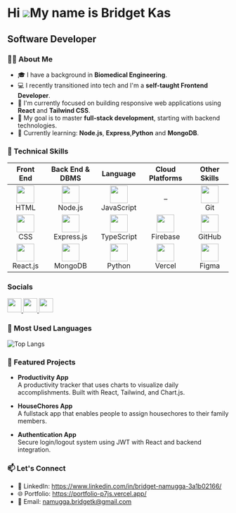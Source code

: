 Hi ![](https://user-images.githubusercontent.com/18350557/176309783-0785949b-9127-417c-8b55-ab5a4333674e.gif)My name is Bridget Kas
===================================================================================================================================

Software Developer
------------------

### 👩‍💻 About Me

- 🎓 I have a background in **Biomedical Engineering**.
- 💻 I recently transitioned into tech and I'm a **self-taught Frontend Developer**.
- 🚀 I'm currently focused on building responsive web applications using **React** and **Tailwind CSS**.
- 🎯 My goal is to master **full-stack development**, starting with backend technologies.
- 🌱 Currently learning: **Node.js**, **Express**,**Python** and **MongoDB**.



### 🧠 Technical Skills

<table>
  <thead>
    <tr>
      <th>Front End</th>
      <th>Back End & DBMS</th>
      <th>Language</th>
      <th>Cloud Platforms</th>
      <th>Other Skills</th>
    </tr>
  </thead>
  <tbody>
    <tr>
      <td align="center">
        <img src="https://cdn.jsdelivr.net/gh/devicons/devicon/icons/html5/html5-original.svg" width="40" />
        <br />HTML
      </td>
      <td align="center">
        <img src="https://cdn.jsdelivr.net/gh/devicons/devicon/icons/nodejs/nodejs-original.svg" width="40" />
        <br />Node.js
      </td>
      <td align="center">
        <img src="https://cdn.jsdelivr.net/gh/devicons/devicon/icons/javascript/javascript-original.svg" width="40" />
        <br />JavaScript
      </td>
      <td align="center">
        –
      </td>
      <td align="center">
        <img src="https://cdn.jsdelivr.net/gh/devicons/devicon/icons/git/git-original.svg" width="40" />
        <br />Git
      </td>
    </tr>
    <tr>
      <td align="center">
        <img src="https://cdn.jsdelivr.net/gh/devicons/devicon/icons/css3/css3-original.svg" width="40" />
        <br />CSS
      </td>
      <td align="center">
        <img src="https://cdn.jsdelivr.net/gh/devicons/devicon/icons/express/express-original.svg" width="40" />
        <br />Express.js
      </td>
      <td align="center">
        <img src="https://cdn.jsdelivr.net/gh/devicons/devicon/icons/typescript/typescript-original.svg" width="40" />
        <br />TypeScript
      </td>
      <td align="center">
        <img src="https://cdn.jsdelivr.net/gh/devicons/devicon/icons/firebase/firebase-plain.svg" width="40" />
        <br />Firebase
      </td>
      <td align="center">
        <img src="https://cdn.jsdelivr.net/gh/devicons/devicon/icons/github/github-original.svg" width="40" />
        <br />GitHub
      </td>
    </tr>
    <tr>
      <td align="center">
        <img src="https://cdn.jsdelivr.net/gh/devicons/devicon/icons/react/react-original.svg" width="40" />
        <br />React.js
      </td>
      <td align="center">
        <img src="https://cdn.jsdelivr.net/gh/devicons/devicon/icons/mongodb/mongodb-original.svg" width="40" />
        <br />MongoDB
      </td>
      <td align="center">
        <img src="https://cdn.jsdelivr.net/gh/devicons/devicon/icons/python/python-original.svg" width="40" />
        <br />Python
      </td>
      <td align="center">
        <img src="https://cdn.jsdelivr.net/gh/devicons/devicon/icons/vercel/vercel-original.svg" width="40" />
        <br />Vercel
      </td>
      <td align="center">
        <img src="https://cdn.jsdelivr.net/gh/devicons/devicon/icons/figma/figma-original.svg" width="40" />
        <br />Figma
      </td>
    </tr>
  </tbody>
</table>



### Socials

<p align="left"> <a href="https://www.github.com/BridgetKas" target="_blank" rel="noreferrer"> <picture> <source media="(prefers-color-scheme: dark)" srcset="https://raw.githubusercontent.com/danielcranney/readme-generator/main/public/icons/socials/github-dark.svg" /> <source media="(prefers-color-scheme: light)" srcset="https://raw.githubusercontent.com/danielcranney/readme-generator/main/public/icons/socials/github.svg" /> <img src="https://raw.githubusercontent.com/danielcranney/readme-generator/main/public/icons/socials/github.svg" width="32" height="32" /> </picture> </a> <a href="https://www.linkedin.com/in/bridget-namugga-3a1b02166" target="_blank" rel="noreferrer"> <picture> <source media="(prefers-color-scheme: dark)" srcset="https://raw.githubusercontent.com/danielcranney/readme-generator/main/public/icons/socials/linkedin-dark.svg" /> <source media="(prefers-color-scheme: light)" srcset="https://raw.githubusercontent.com/danielcranney/readme-generator/main/public/icons/socials/linkedin.svg" /> <img src="https://raw.githubusercontent.com/danielcranney/readme-generator/main/public/icons/socials/linkedin.svg" width="32" height="32" /> </picture> </a> <a href="http://www.medium.com/namugga.bridgetk" target="_blank" rel="noreferrer"> <picture> <source media="(prefers-color-scheme: dark)" srcset="https://raw.githubusercontent.com/danielcranney/readme-generator/main/public/icons/socials/medium-dark.svg" /> <source media="(prefers-color-scheme: light)" srcset="https://raw.githubusercontent.com/danielcranney/readme-generator/main/public/icons/socials/medium.svg" /> <img src="https://raw.githubusercontent.com/danielcranney/readme-generator/main/public/icons/socials/medium.svg" width="32" height="32" /> </picture> </a></p>






### 🧩 Most Used Languages
![Top Langs](https://github-readme-stats.vercel.app/api/top-langs/?username=BridgetKas&layout=compact&bg_color=1c1917&title_color=ffffff&text_color=ffffff&border_radius=20)



### 🌟 Featured Projects

-  **Productivity App**  
  A productivity tracker that uses charts to visualize daily accomplishments. Built with React, Tailwind, and Chart.js.

-  **HouseChores App**  
  A fullstack app that enables people to assign housechores to their family members.

-  **Authentication App**  
  Secure login/logout system using JWT with React and backend integration.



### 📫 Let's Connect

- 💼 LinkedIn: https://www.linkedin.com/in/bridget-namugga-3a1b02166/
- 🌐 Portfolio: https://portfolio-p7js.vercel.app/
- 📩 Email: namugga.bridgetk@gmail.com







